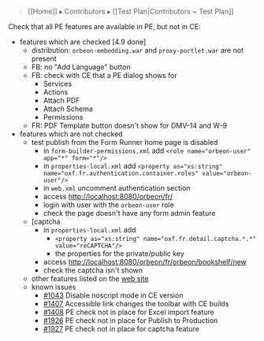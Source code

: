 > [[Home]] ▸ Contributors ▸ [[Test Plan|Contributors ~ Test Plan]]

Check that all PE features are available in PE, but not in CE:

- features which are checked [4.9 done]
    - distribution: `orbeon-embedding.war` and `proxy-portlet.war` are not present
    - FB: no "Add Language" button
    - FB: check with CE that a PE dialog shows for
        - Services
        - Actions
        - Attach PDF
        - Attach Schema
        - Permissions
    - FR: PDF Template button doesn't show for DMV-14 and W-9
- features which are not checked
    - test publish from the Form Runner home page is disabled
        - in `form-builder-permissions.xml` add `<role name="orbeon-user" app="*" form="*"/>`
        - in `properties-local.xml` add `<property as="xs:string" name="oxf.fr.authentication.container.roles" value="orbeon-user"/>`
        - in `web.xml` uncomment authentication section
        - access [http://localhost:8080/orbeon/fr/](http://localhost:8080/orbeon/fr/)
        - login with user with the `orbeon-user` role
        - check the page doesn't have any form admin feature
    - [captcha
        - in `properties-local.xml` add
            - `<property as="xs:string" name="oxf.fr.detail.captcha.*.*" value="reCAPTCHA"/>`
            - the properties for the private/public key
        - access [http://localhost:8080/orbeon/fr/orbeon/bookshelf/new](http://localhost:8080/orbeon/fr/orbeon/bookshelf/new)
        - check the captcha isn't shown
    - other features listed on the [web site][1]
    - known issues
        - [#1043](https://github.com/orbeon/orbeon-forms/issues/1043) Disable noscript mode in CE version
        - [#1407][2] Accessible link changes the toolbar with CE builds
        - [#1408][3] PE check not in place for Excel import feature
        - [#1926](https://github.com/orbeon/orbeon-forms/issues/1926) PE check not in place for Publish to Production
        - [#1927](https://github.com/orbeon/orbeon-forms/issues/1927) PE check not in place for captcha feature

[1]: http://www.orbeon.com/download
[2]: https://github.com/orbeon/orbeon-forms/issues/1407
[3]: https://github.com/orbeon/orbeon-forms/issues/1408